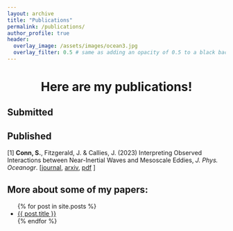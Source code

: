 ```yaml
---
layout: archive
title: "Publications"
permalink: /publications/
author_profile: true
header:
  overlay_image: /assets/images/ocean3.jpg
  overlay_filter: 0.5 # same as adding an opacity of 0.5 to a black background
---
```

# <center> Here are my publications!</center> 

## <b>Submitted</b>

## <b>Published</b>
<p>  [1] <b>Conn, S.</b>, Fitzgerald, J. &amp; Callies, J. (2023) Interpreting Observed Interactions between Near-Inertial Waves and Mesoscale Eddies, <i>J. Phys. Oceanogr</i>. [<a href="https://journals.ametsoc.org/view/journals/phoc/aop/JPO-D-23-0139.1/JPO-D-23-0139.1.xml">journal</a>, <a href="https://arxiv.org/abs/2308.00889">arxiv</a>, <a href="https://raw.githubusercontent.com/scott-conn/scott-conn.github.io/master/files/conn23interpreting.pdf" download>pdf</a>
]</p> 

## More about some of my papers:
<ul>
  {% for post in site.posts %}
    <li>
      <a href="{{ post.url }}">{{ post.title }}</a>
    </li>
  {% endfor %}
</ul>
